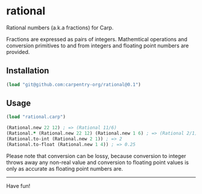 # rational

Rational numbers (a.k.a fractions) for Carp.

Fractions are expressed as pairs of integers. Mathemtical operations and
conversion primitives to and from integers and floating point numbers are
provided.

## Installation

```clojure
(load "git@github.com:carpentry-org/rational@0.1")
```

## Usage

```clojure
(load "rational.carp")

(Rational.new 22 12) ; => (Rational 11/6)
(Rational.* (Rational.new 22 12) (Rational.new 1 6) ; => (Rational 2/1)
(Rational.to-int (Rational.new 2 1)) ; => 2
(Rational.to-float (Rational.new 1 4)) ; => 0.25
```

Please note that conversion can be lossy, because conversion to integer throws
away any non-real value and conversion to floating point values is only as
accurate as floating point numbers are.

<hr/>

Have fun!
